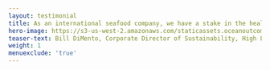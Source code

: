 ```yaml
---
layout: testimonial
title: As an international seafood company, we have a stake in the health of global fisheries. O2 helps us develop strategies to work with local seafood suppliers and fisheries to make practical, on-the-water improvements.
hero-image: https://s3-us-west-2.amazonaws.com/staticassets.oceanoutcomes.org/embedded+photos/testimonials/high-liner-testimonial.png
teaser-text: Bill DiMento, Corporate Director of Sustainability, High Liner Foods
weight: 1
menuexclude: 'true'
---
```

